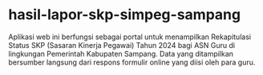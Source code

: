 # hasil-lapor-skp-simpeg-sampang
Aplikasi web ini berfungsi sebagai portal untuk menampilkan Rekapitulasi Status SKP (Sasaran Kinerja Pegawai) Tahun 2024 bagi ASN Guru di lingkungan Pemerintah Kabupaten Sampang. Data yang ditampilkan bersumber langsung dari respons formulir online yang diisi oleh para guru.
